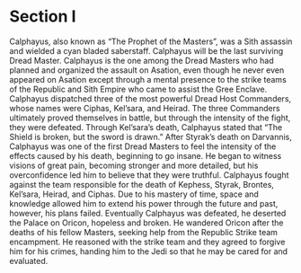 # Section I

Calphayus, also known as “The Prophet of the Masters”, was a Sith assassin and wielded a cyan bladed saberstaff.
Calphayus will be the last surviving Dread Master.
Calphayus is the one among the Dread Masters who had planned and organized the assault on Asation, even though he never even appeared on Asation except through a mental presence to the strike teams of the Republic and Sith Empire who came to assist the Gree Enclave.
Calphayus dispatched three of the most powerful Dread Host Commanders, whose names were Ciphas, Kel’sara, and Heirad.
The three Commanders ultimately proved themselves in battle, but through the intensity of the fight, they were defeated.
Through Kel’sara’s death, Calphayus stated that “The Shield is broken, but the sword is drawn.” After Styrak’s death on Darvannis, Calphayus was one of the first Dread Masters to feel the intensity of the effects caused by his death, beginning to go insane.
He began to witness visions of great pain, becoming stronger and more detailed, but his overconfidence led him to believe that they were truthful.
Calphayus fought against the team responsible for the death of Kephess, Styrak, Brontes, Kel’sara, Heirad, and Ciphas.
Due to his mastery of time, space and knowledge allowed him to extend his power through the future and past, however, his plans failed.
Eventually Calphayus was defeated, he deserted the Palace on Oricon, hopeless and broken.
He wandered Oricon after the deaths of his fellow Masters, seeking help from the Republic Strike team encampment.
He reasoned with the strike team and they agreed to forgive him for his crimes, handing him to the Jedi so that he may be cared for and evaluated.
